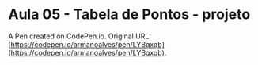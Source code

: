 # Aula 05 - Tabela de Pontos - projeto

A Pen created on CodePen.io. Original URL: [https://codepen.io/armanoalves/pen/LYBqxqb](https://codepen.io/armanoalves/pen/LYBqxqb).

